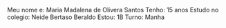 Meu nome e: Maria Madalena de Olivera Santos
Tenho: 15 anos
Estudo no colegio: Neide Bertaso Beraldo
Estou: 1B
Turno: Manha

